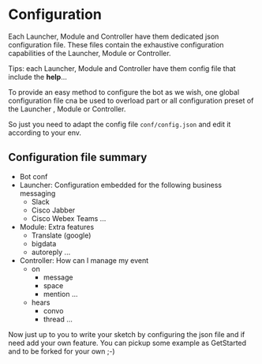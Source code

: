 # Configuration

Each Launcher, Module and Controller have them dedicated json
configuration file. These files contain the exhaustive configuration
capabilities of the  Launcher, Module or Controller.

Tips: each Launcher, Module and Controller have them config
file that include the **help**...

To provide an easy method to configure the bot as we wish, one global
configuration file cna be used to overload part or all configuration
preset of the Launcher , Module or Controller.

So just you need to adapt the config file `conf/config.json` and edit it
according to your env.

## Configuration file summary
- Bot conf
- Launcher: Configuration embedded for the following business messaging
  - Slack
  - Cisco Jabber
  - Cisco Webex Teams
  ...
- Module: Extra features
  - Translate (google)
  - bigdata
  - autoreply
  ...
- Controller: How can I manage my event
  - on
    - message
    - space
    - mention
    ...
  - hears
    - convo
    - thread
    ...

Now just up to you to write your sketch by configuring the json file
and if need add your own feature.
You can pickup some example as GetStarted and to be forked for your own ;-)

